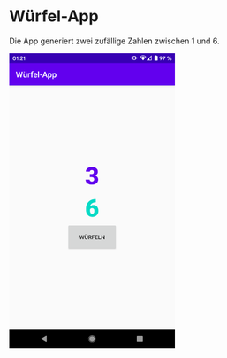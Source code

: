# Würfel-App
<p>Die App generiert zwei zufällige Zahlen zwischen 1 und 6.</p>
<img src = "screenshot.png" width="300px"></img>
